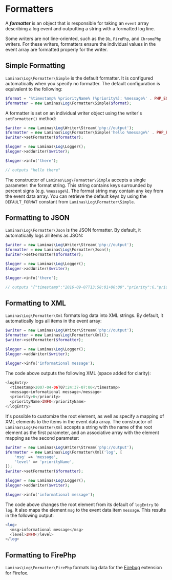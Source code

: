 # Formatters

A **_formatter_** is an object that is responsible for taking an `event` array
describing a log event and outputting a string with a formatted log line.

Some writers are not line-oriented, such as the `Db`, `FirePhp`, and
`ChromePhp` writers. For these writers, formatters ensure the individual values
in the event array are formatted properly for the writer.

## Simple Formatting

`Laminas\Log\Formatter\Simple` is the default formatter. It is configured automatically when you
specify no formatter. The default configuration is equivalent to the following:

```php
$format = '%timestamp% %priorityName% (%priority%): %message%' . PHP_EOL;
$formatter = new Laminas\Log\Formatter\Simple($format);
```

A formatter is set on an individual writer object using the writer's `setFormatter()` method:

```php
$writer = new Laminas\Log\Writer\Stream('php://output');
$formatter = new Laminas\Log\Formatter\Simple('hello %message%' . PHP_EOL);
$writer->setFormatter($formatter);

$logger = new Laminas\Log\Logger();
$logger->addWriter($writer);

$logger->info('there');

// outputs "hello there"
```

The constructor of `Laminas\Log\Formatter\Simple` accepts a single parameter: the
format string. This string contains keys surrounded by percent signs (e.g.
`%message%`). The format string may contain any key from the event data array.
You can retrieve the default keys by using the `DEFAULT_FORMAT` constant from
`Laminas\Log\Formatter\Simple`.

## Formatting to JSON

`Laminas\Log\Formatter\Json` is the JSON formatter.  By default, it
automatically logs all items as JSON:

```php
$writer = new Laminas\Log\Writer\Stream('php://output');
$formatter = new Laminas\Log\Formatter\Json();
$writer->setFormatter($formatter);

$logger = new Laminas\Log\Logger();
$logger->addWriter($writer);

$logger->info('there');

// outputs "{"timestamp":"2016-09-07T13:58:01+00:00","priority":6,"priorityName":"INFO","message":"there","extra":[]}"
```

## Formatting to XML

`Laminas\Log\Formatter\Xml` formats log data into XML strings. By default, it
automatically logs all items in the event array:

```php
$writer = new Laminas\Log\Writer\Stream('php://output');
$formatter = new Laminas\Log\Formatter\Xml();
$writer->setFormatter($formatter);

$logger = new Laminas\Log\Logger();
$logger->addWriter($writer);

$logger->info('informational message');
```

The code above outputs the following XML (space added for clarity):

```php
<logEntry>
  <timestamp>2007-04-06T07:24:37-07:00</timestamp>
  <message>informational message</message>
  <priority>6</priority>
  <priorityName>INFO</priorityName>
</logEntry>
```

It's possible to customize the root element, as well as specify a mapping of
XML elements to the items in the event data array. The constructor of
`Laminas\Log\Formatter\Xml` accepts a string with the name of the root element as
the first parameter, and an associative array with the element mapping as the
second parameter:

```php
$writer = new Laminas\Log\Writer\Stream('php://output');
$formatter = new Laminas\Log\Formatter\Xml('log', [
    'msg' => 'message',
    'level' => 'priorityName',
]);
$writer->setFormatter($formatter);

$logger = new Laminas\Log\Logger();
$logger->addWriter($writer);

$logger->info('informational message');
```

The code above changes the root element from its default of `logEntry` to
`log`. It also maps the element `msg` to the event data item `message`. This
results in the following output:

```php
<log>
  <msg>informational message</msg>
  <level>INFO</level>
</log>
```

## Formatting to FirePhp

`Laminas\Log\Formatter\FirePhp` formats log data for the [Firebug](http://getfirebug.com/) extension
for Firefox.
